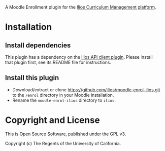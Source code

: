 A Moodle Enrollment plugin for the [Ilios Curriculum Management platform](https://iliosproject.org/).

# Installation

## Install dependencies

This plugin has a dependency on the [Ilios API client plugin](https://github.com/ilios/local_iliosapiclient).
Please install that plugin first, see its README file for instructions.

## Install this plugin

* Download/extract or clone https://github.com/ilios/moodle-enrol-ilios.git to the `/enrol` directory in your Moodle installation.
* Rename the `moodle-enrol-ilios` directory to `ilios`.

# Copyright and License

This is Open Source Software, published under the GPL v3.

Copyright (c) The Regents of the University of California.
